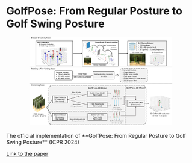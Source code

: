 # GolfPose: From Regular Posture to Golf Swing Posture

<div align="center">
<img src="./images/framework_v13.svg" width=75%>
</div>

<br>
The official implementation of **GolfPose: From Regular Posture to Golf Swing Posture** (ICPR 2024) <br>

[Link to the paper](https://)
<br>